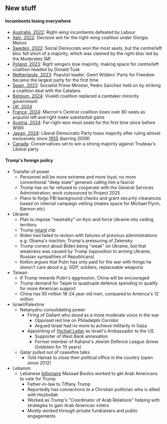## New stuff
#### Incumbents losing everywhere 
* [Australia, 2022](https://en.wikipedia.org/wiki/2022_Australian_federal_election): Right-wing incumbents defeated by Labour 
* [Italy, 2022](https://www.theguardian.com/world/ng-interactive/2022/sep/25/italian-election-2022-live-official-results): Decisive win for the right-wing coalition under Giorgia Meloni 
* [Sweden, 2022](https://blogs.lse.ac.uk/europpblog/2022/09/15/swedens-general-election-winners-losers-and-what-happens-next/): Social Democrats won the most seats, but the centre/left bloc fell short of a majority, which was claimed by the right-bloc led by the Moderates (M)
* [Poland, 2023](https://www.americanprogress.org/article/polands-democratic-resurgence-from-backsliding-to-beacon/): Right wingers lose majority, making space for centre/left coalition headed by Donald Tusk 
* [Netherlands, 2023](https://en.wikipedia.org/wiki/2023_Dutch_general_election): Populist leader, Geert Wilders' Party for Freedom became the largest party for the first time 
* [Spain, 2023](https://en.wikipedia.org/wiki/2023_Spanish_general_election): Socialist Prime Minister, Pedro Sanchez held on by striking a coalition deal with the Catalans 
* [Belgium, 2024](https://en.wikipedia.org/wiki/2024_Belgian_federal_election): Vivaldi coalition replaced a caretaker minority government 
* [UK, 2024](https://www.bbc.com/news/election/2024/uk/results)
* [France, 2024](https://www.economist.com/interactive/france-elections-2024-polls-macron-le-pen): Macron's Centrist coalition loses over 80 seats as populist left and right make substantial gains
* [Austria, 2024](https://en.wikipedia.org/wiki/2024_Austrian_legislative_election): Far-right won most seats for the first time since before WWII 
* [Japan, 2024](https://apnews.com/article/japan-parliamentary-election-ishiba-ldp-coalition-opposition-d5c1fd1871f8f357745ef1847ba26c4e): Liberal Democratic Party loses majority after ruling almost exclusively since [1955](https://en.wikipedia.org/wiki/1955_Japanese_general_election) (barring 2009) 
* [Canada](https://newsinteractives.cbc.ca/elections/poll-tracker/canada/): Conservatives set to win a strong majority against Trudeau's Liberal party
#### Trump's foreign policy 
* Transfer of power
	* Personnel will be more extreme and more loyal; no more conventional "deep state" generals calling him a fascist 
	* Trump has so far refused to cooperate with the General Services Administration; work outsourced to Project 2025 
	* Plans to forgo FBI background checks and grant security clearances based on internal campaign vetting (makes space for Michael Flynn, Bannon etc)
* Ukraine
	* Plan to impose "neutrality" on Kyiv and force Ukraine into ceding territory 
	* Trump [retard](https://www.foxnews.com/politics/trump-describes-how-he-could-solve-russia-ukraine-conflict-24-hours) clip 
	* Biden had failed to reckon with failures of previous administrations e.g. Obama's inaction; Trump's pressuring of Zelensky 
	* Trump correct about Biden being "weak" on Ukraine, but that weakness was caused by Trump (opposition to arming Ukraine, Russian sympathies of Republicans)
	* Kotkin argues that Putin has only paid for the war with things he doesn't care about e.g. GDP, soldiers, replaceable weapons 
* Taiwan
	* If Trump rewards Putin's aggression, China will be encouraged
	* Trump demand for Taipei to quadruple defence spending to qualify for more American support 
	* China has 50 million 18-24 year old men, compared to America's 12 million 
* Israel/Palestine
	* Netanyahu consolidating power
		* Firing of Gallant who stood as a more moderate voice in the war 
			* Opposed red line on Philadelphi Corridor
			* Argued Israel had no more to achieve militarily in Gaza 
		* Appointing of [Yechiel Leiter](https://archive.ph/y8drL#selection-905.0-905.232) as Israel's Ambassador to the US 
			* Supporter of West Bank annexation 
			* Former member of Kahane's Jewish Defence League (knew Goldstein for 10 years)
	* Qatar pulled out of ceasefire talks
		* Told Hamas to close their political office in the country (open since 2012) 
* Lebanon 
	* Lebanese [billionaire](https://www.newarab.com/news/lebanese-billionaire-who-helped-donald-trump-get-reelected) Massad Boulos worked to get Arab Americans to vote for Trump 
		* Father-in-law to Tiffany Trump 
		* Reportedly has connections to a Christian politician who is allied with Hezbollah 
		* Worked as Trump's "Coordinator of Arab Relations" helping with strategies to gain Arab American voters 
		* Mostly worked through private fundraisers and public engagements 